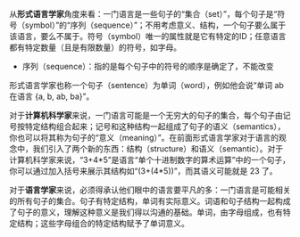 从**形式语言学家**角度来看：一门语言是一些句子的“集合（set）”，每个句子是“符号（symbol）”的“序列（sequence）”；不用考虑意义、结构，一个句子要么属于该语言，要么不属于。符号（symbol）唯一的属性就是它有特定的ID；任意语言都有特定数量（且是有限数量）的符号，如字母。

- 序列（sequence）：指的是每个句子中的符号的顺序是确定了，不能改变

形式语言学家也称一个句子（sentence）为单词（word），例如他会说“单词 ab 在语言 {a, b, ab, ba}”。

对于**计算机科学家**来说，一门语言可能是一个无穷大的句子的集合，每个句子由记号按特定结构组合起来；记号和这种结构一起组成了句子的语义（semantics），你也可以将其称为句子的“意义（meaning）”。在前面形式语言学家对于语言的观念中，我们引入了两个新的东西：结构（structure）和语义（semantic）。对于计算机科学家来说，“3+4\*5”是语言“单个十进制数字的算术运算”中的一个句子，你可以通过加入括号来展示其结构如“(3+(4\*5))”，而其语义可能就是 23 了。

对于**语言学家**来说，必须得承认他们眼中的语言要平凡的多：一门语言是可能相关的所有句子的集合。句子有特定结构，单词有实际意义。词语和句子结构一起构成了句子的意义，理解这种意义是我们得以沟通的基础。单词，由字母组成，也有特定结构；这些字母组合的特定结构赋予了单词意义。
